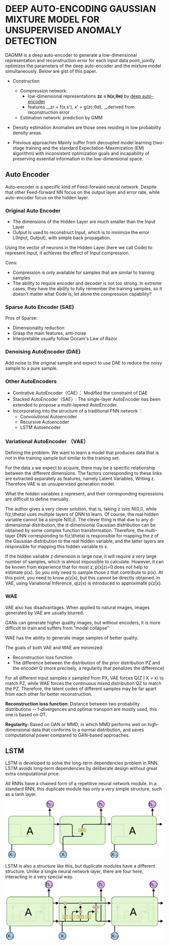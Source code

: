DEEP AUTO-ENCODING GAUSSIAN MIXTURE MODEL FOR UNSUPERVISED ANOMALY DETECTION
=============
DAGMM is a deep auto-encoder to generate a low-dimensional representation and reconstruction error for each input data point, jointly optimizes the parameters of the deep auto-encoder and the mixture model simultaneously. Below are gist of this paper.

- Construction
	- Compression network: 
		-  low-dimensional representations __zc = h(x;θe)__ by [deep auto-encoder](#auto-encoder) 
		- features __zr = f(x,x'), x' = g(zc;θd), __derived from reconstruction error
	- Estimation network: prediction by GMM


- Density estimation
Anomalies are those ones residing in low probability density areas. 

- Previous approaches 
Mainly suffer from decoupled model learning (two-stage training and the
standard Expectation-Maximization (EM) algorithm) with inconsistent optimization goals and incapability of preserving essential information in the low-dimensional space.


## Auto Encoder
Auto-encoder is a specific kind of Feed-forward neural network. Despite that other Feed-forward NN focus on the output layer and error rate, while auto-encoder focus on the hidden layer.

### Original Auto Encoder
- The dimensions of the Hidden Layer are much smaller than the Input Layer
- Output is used to reconstruct Input, which is to minimize the error L(Input, Output), with simple back propagation.

Using the vector of neurons in the Hidden Layer (here we call Code) to represent Input, it achieves the effect of Input compression.

Cons:
- Compression is only available for samples that are similar to training samples
- The ability to require encoder and decoder is not too strong. In extreme cases, they have the ability to fully remember the training samples, so it doesn't matter what Code is, let alone the compression capability?

### Sparse Auto Encoder (SAE)
Pros of Sparse:
- Dimensionality reduction
- Grasp the main features, anti-noise
- Interpretable usually follow Occam's Law of Razor

### Denoising AutoEncoder (DAE)
Add noise to the original sample and expect to use DAE to reduce the noisy sample to a pure sample.

### Other AutoEncoders
- Contrative AutoEncoder（CAE）： Modified the constraint of DAE
- Stacked AutoEncoder（SAE）: The single-layer AutoEncoder has been extended to propose a multi-layered AutoEncoder.
- Incorporating into the structure of a traditional FNN network ：
	- Convolutional Autoencoder
	- Recursive Autoencoder
	- LSTM Autoencoder

### Variational AutoEncoder （VAE）
Defining the problem: We want to learn a model that produces data that is not in the training sample but similar to the training set.

For the data x we ​​expect to acquire, there may be a specific relationship between the different dimensions. The factors corresponding to these links are extracted separately as features, namely Latent Variables, Writing z. Therefore VAE is an unsupervised generation model.

What the hidden variables z represent, and their corresponding expressions are difficult to define manually.

The author gives a very clever solution, that is, taking z \sim N(0,I), while f(z;\theta) uses multiple layers of DNN to learn. Of course, the real hidden variable cannot be a simple N(0,I). The clever thing is that due to any d-dimensional distribution, the d-dimensional Gaussian distribution can be obtained by some complex function transformation. Therefore, the multi-layer DNN corresponding to f(z;\theta) is responsible for mapping the z of the Gaussian distribution to the real hidden variable, and the latter layers are responsible for mapping this hidden variable to x.


If the hidden variable z dimension is large now, it will require a very large number of samples, which is almost impossible to calculate. However, it can be known from experience that for most z, p(x|z)=0 does not help to estimate p(x). So you only need to sample those z that contribute to p(x). At this point, you need to know p(z|x), but this cannot be directly obtained. In VAE, using Variational Inference, q(z|x) is introduced to approximate p(z|x).


### WAE
VAE also has disadvantages. When applied to natural images, images generated by VAE are usually blurred.

GANs can generate higher quality images, but without encoders, it is more difficult to train and suffers from “modal collapse”

WAE has the ability to generate image samples of better quality.

The goals of both VAE and WAE are minimized:

- Reconstruction loss function
- The difference between the distribution of the prior distribution PZ and the encoder Q (more precisely, a regularity that penalizes the difference)

For all different input samples x sampled from PX, VAE forces Q(Z | X = x) to match PZ, while WAE forces the continuous mixed distribution QZ to match the PZ. Therefore, the latent codes of different samples may be far apart from each other for better reconstruction.

__Reconstruction loss function__: Distance between two probability distributions -- f-divergences and optimal transport are mostly used, this one is based on OT.

__Regularity__: Based on GAN or MMD, in which MMD performs well on high-dimensional data that conforms to a normal distribution, and saves computational power compared to GAN-based approaches.

## LSTM
LSTM is developed to solve the long-term dependencies problem in RNN. LSTM avoids long-term dependencies by deliberate design without great extra computational price.

All RNNs have a chained form of a repetitive neural network module. In a standard RNN, this duplicate module has only a very simple structure, such as a tanh layer.
![](pics/rnn.png)

LSTM is also a structure like this, but duplicate modules have a different structure. Unlike a single neural network layer, there are four here, interacting in a very special way.
![](pics/lstm.png)





